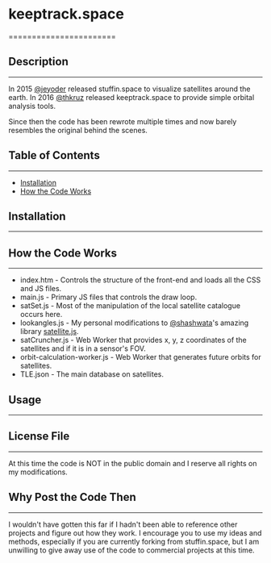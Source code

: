 # keeptrack.space
=======================
## Description
----------------------
In 2015 [@jeyoder](https://github.com/jeyoder) released stuffin.space to visualize satellites around the earth. 
In 2016 [@thkruz](https://github.com/thkruz) released keeptrack.space to provide simple orbital analysis tools.

Since then the code has been rewrote multiple times and now barely resembles the original behind the scenes.

## Table of Contents
----------------------
- [Installation](##Installation)
- [How the Code Works](##How-the-Code-Works)

## Installation
----------------------

## How the Code Works
----------------------
* index.htm - Controls the structure of the front-end and loads all the CSS and JS files.
* main.js - Primary JS files that controls the draw loop.
* satSet.js - Most of the manipulation of the local satellite catalogue occurs here.
* lookangles.js - My personal modifications to [@shashwata](https://github.com/shashwatak/)'s amazing library [satellite.js](https://github.com/shashwatak/satellite-js).
* satCruncher.js - Web Worker that provides x, y, z coordinates of the satellites and if it is in a sensor's FOV.
* orbit-calculation-worker.js - Web Worker that generates future orbits for satellites.
* TLE.json - The main database on satellites.

## Usage
----------------------

## License File
----------------------
At this time the code is NOT in the public domain and I reserve all rights on my modifications.

## Why Post the Code Then
----------------------
I wouldn't have gotten this far if I hadn't been able to reference other projects and figure out how they work. I encourage you to use my ideas and methods, especially if you are currently forking from stuffin.space, but I am unwilling to give away use of the code to commercial projects at this time.

